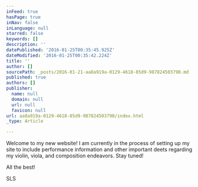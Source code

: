```yaml
---
inFeed: true
hasPage: true
inNav: false
inLanguage: null
starred: false
keywords: []
description: ''
datePublished: '2016-01-25T00:35:45.925Z'
dateModified: '2016-01-25T00:35:42.224Z'
title: ''
author: []
sourcePath: _posts/2016-01-21-aa8a919a-0129-4618-85d9-987824503790.md
published: true
authors: []
publisher:
  name: null
  domain: null
  url: null
  favicon: null
url: aa8a919a-0129-4618-85d9-987824503790/index.html
_type: Article

---
```

Welcome to my new website! I am currently in the process of setting up my site to include performance information and other important deets regarding my violin, viola, and composition endeavors. Stay tuned!

All the best! 

SLS